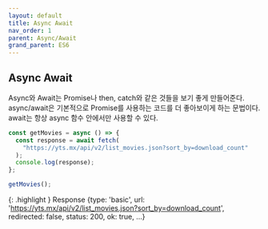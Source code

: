 ```yaml
---
layout: default
title: Async Await
nav_order: 1
parent: Async/Await
grand_parent: ES6
---
```


## Async Await

Async와 Await는 Promise나 then, catch와 같은 것들을 보기 좋게 만들어준다. async/await은 기본적으로 Promise를 사용하는 코드를 더 좋아보이게 하는 문법이다. <br />
await는 항상 async 함수 안에서만 사용할 수 있다.

```js
const getMovies = async () => {
  const response = await fetch(
    "https://yts.mx/api/v2/list_movies.json?sort_by=download_count"
  );
  console.log(response);
};

getMovies();
```

{: .highlight }
Response {type: 'basic', url: 'https://yts.mx/api/v2/list_movies.json?sort_by=download_count', redirected: false, status: 200, ok: true, …}

